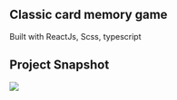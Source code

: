 ## Classic card memory game

Built with ReactJs, Scss, typescript

## Project Snapshot
![](cardgame.gif)
